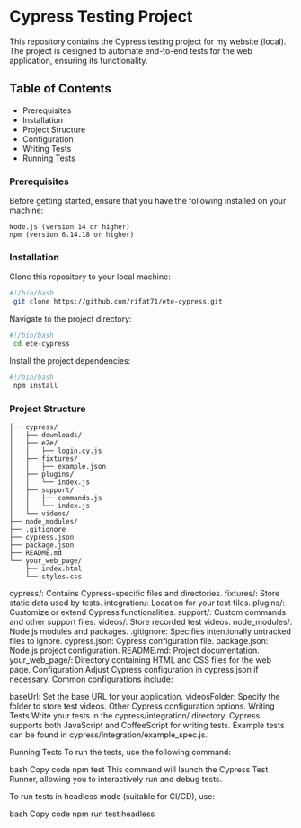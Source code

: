 # Cypress Testing Project
This repository contains the Cypress testing project for my website (local). The project is designed to automate end-to-end tests for the web application, ensuring its functionality.

## Table of Contents
* Prerequisites
* Installation
* Project Structure
* Configuration
* Writing Tests
* Running Tests

### Prerequisites
Before getting started, ensure that you have the following installed on your machine:
```
Node.js (version 14 or higher)
npm (version 6.14.18 or higher)
```
### Installation
Clone this repository to your local machine:
```bash
#!/bin/bash
 git clone https://github.com/rifat71/ete-cypress.git
```
Navigate to the project directory:
```bash
#!/bin/bash
 cd ete-cypress
```
Install the project dependencies:
```bash
#!/bin/bash
 npm install
```

### Project Structure
```
├── cypress/
│   ├── downloads/
│   ├── e2e/
│   │   ├── login.cy.js
│   ├── fixtures/
│   │   ├── example.json
│   ├── plugins/
│   │   └── index.js
│   ├── support/
│   │   ├── commands.js
│   │   └── index.js
│   └── videos/
├── node_modules/
├── .gitignore
├── cypress.json
├── package.json
├── README.md
└── your_web_page/
    ├── index.html
    └── styles.css
```
cypress/: Contains Cypress-specific files and directories.
fixtures/: Store static data used by tests.
integration/: Location for your test files.
plugins/: Customize or extend Cypress functionalities.
support/: Custom commands and other support files.
videos/: Store recorded test videos.
node_modules/: Node.js modules and packages.
.gitignore: Specifies intentionally untracked files to ignore.
cypress.json: Cypress configuration file.
package.json: Node.js project configuration.
README.md: Project documentation.
your_web_page/: Directory containing HTML and CSS files for the web page.
Configuration
Adjust Cypress configuration in cypress.json if necessary. Common configurations include:

baseUrl: Set the base URL for your application.
videosFolder: Specify the folder to store test videos.
Other Cypress configuration options.
Writing Tests
Write your tests in the cypress/integration/ directory. Cypress supports both JavaScript and CoffeeScript for writing tests. Example tests can be found in cypress/integration/example_spec.js.

Running Tests
To run the tests, use the following command:

bash
Copy code
npm test
This command will launch the Cypress Test Runner, allowing you to interactively run and debug tests.

To run tests in headless mode (suitable for CI/CD), use:

bash
Copy code
npm run test:headless
